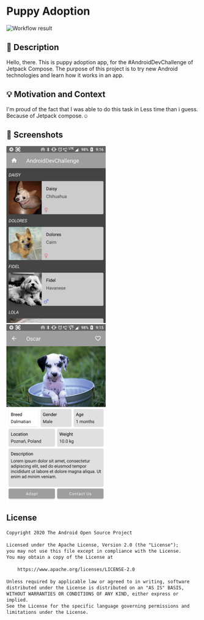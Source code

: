 # Puppy Adoption

<!--- Replace <OWNER> with your Github Username and <REPOSITORY> with the name of your repository. -->
<!--- You can find both of these in the url bar when you open your repository in github. -->
![Workflow result](https://github.com/Jigneshjagad/PuppyAdoption/workflows/Check/badge.svg)


## :scroll: Description
<!--- Describe your app in one or two sentences -->
Hello, there.
This is puppy adoption app, for the #AndroidDevChallenge of Jetpack Compose.
The purpose of this project is to try new Android technologies and learn how it works in an app.


## :bulb: Motivation and Context
<!--- Optionally point readers to interesting parts of your submission. -->
<!--- What are you especially proud of? -->
I'm proud of the fact that I was able to do this task in Less time than i guess. Because of Jetpack compose.☺️ 


## :camera_flash: Screenshots
<!-- You can add more screenshots here if you like -->
<img src="/results/screenshot_1.png" width="260">&emsp;<img src="/results/screenshot_2.png" width="260">

## License
```
Copyright 2020 The Android Open Source Project

Licensed under the Apache License, Version 2.0 (the "License");
you may not use this file except in compliance with the License.
You may obtain a copy of the License at

    https://www.apache.org/licenses/LICENSE-2.0

Unless required by applicable law or agreed to in writing, software
distributed under the License is distributed on an "AS IS" BASIS,
WITHOUT WARRANTIES OR CONDITIONS OF ANY KIND, either express or implied.
See the License for the specific language governing permissions and
limitations under the License.
```
